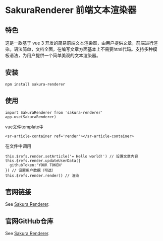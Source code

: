 # SakuraRenderer 前端文本渲染器

## 特色

这是一款基于 vue 3 开发的简易前端文本渲染器，由用户提供文章，前端进行渲染。语法简单，文档全面，在编写文章方面基本上不需要html代码。支持多种模板语法，为用户提供一个简单美观的文本渲染器。

## 安装
```
npm install sakura-renderer
```

## 使用
```
import SakuraRenderer from 'sakura-renderer'
app.use(SakuraRenderer)
```
vue文件template中
```
<sr-article-container ref='render'></sr-article-container>
```
在文件中调用
```
this.$refs.render.setArticle('= Hello world!') // 设置文章内容
this.$refs.render.updateUserData({
  githubToken:'YOUR TOKEN'
}) // 设置用户数据（可选）
this.$refs.render.render() // 渲染
```

## 官网链接
See [Sakura Renderer](http://114.116.230.1:12000/).

## 官网GitHub仓库
See [Sakura Renderer](https://github.com/SakuraLong/SakuraRendererWeb).

